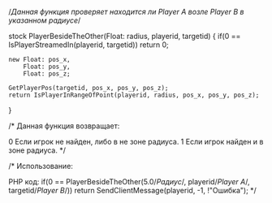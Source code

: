 /*Данная функция проверяет находится ли Player A возле Player B в указанном радиусе*/

stock PlayerBesideTheOther(Float: radius, playerid, targetid)
{
    if(0 == IsPlayerStreamedIn(playerid, targetid))
        return 0;

    new Float: pos_x,
        Float: pos_y,
        Float: pos_z;

    GetPlayerPos(targetid, pos_x, pos_y, pos_z);
    return IsPlayerInRangeOfPoint(playerid, radius, pos_x, pos_y, pos_z);
}  

/*
Данная функция возвращает:

0	Если игрок не найден, либо в не зоне радиуса.
1	Если игрок найден и в зоне радиуса.
*/

/*
Использование:

PHP код:
if(0 == PlayerBesideTheOther(5.0/*Радиус*/, playerid/*Player A*/, targetid/*Player B*/))
    return SendClientMessage(playerid, -1, !"Ошибка");
*/
